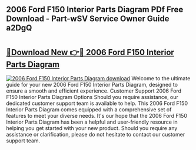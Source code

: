 ## 2006 Ford F150 Interior Parts Diagram PDf Free Download - Part-wSV Service Owner Guide a2DgQ

# <h2><a href="http://dfjdo8s.blite.top/?on=2006+Ford+F150+Interior+Parts+Diagram">🔗Download New 👉🔴 2006 Ford F150 Interior Parts Diagram</a></h2>

[![2006 Ford F150 Interior Parts Diagram download](https://i.imgur.com/lujVjoI.png)](http://dfjdo8s.blite.top/?on=2006+Ford+F150+Interior+Parts+Diagram)
Welcome to the ultimate guide for your new 2006 Ford F150 Interior Parts Diagram, designed to ensure a smooth and efficient experience. Customer Support 2006 Ford F150 Interior Parts Diagram Options Should you require assistance, our dedicated customer support team is available to help. This 2006 Ford F150 Interior Parts Diagram comes equipped with a comprehensive set of features to meet your diverse needs. It's our hope that the 2006 Ford F150 Interior Parts Diagram has been a helpful and user-friendly resource in helping you get started with your new product. Should you require any assistance or clarification, please do not hesitate to contact our customer support team.

